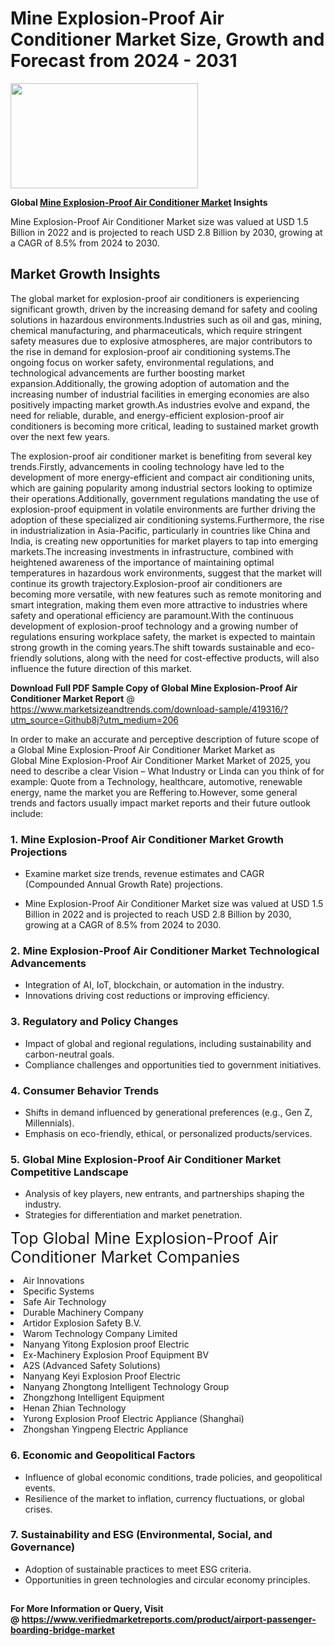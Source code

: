 <H1>Mine Explosion-Proof Air Conditioner Market Size, Growth and Forecast from 2024 - 2031</H1><img class="aligncenter size-medium wp-image-584254" src="https://thirdeyenews.in/wp-content/uploads/2024/09/Global-Market-Research-300x168.jpeg" alt="" width="300" height="168" /><p><strong>Global&nbsp;<a href="https://www.marketsizeandtrends.com/download-sample/419316/?utm_source=Github8j?utm_medium=206">Mine Explosion-Proof Air Conditioner Market</a> Insights</strong></p><p>Mine Explosion-Proof Air Conditioner Market size was valued at USD 1.5 Billion in 2022 and is projected to reach USD 2.8 Billion by 2030, growing at a CAGR of 8.5% from 2024 to 2030.</p><p><h2>Market Growth Insights</h2> <p>The global market for explosion-proof air conditioners is experiencing significant growth, driven by the increasing demand for safety and cooling solutions in hazardous environments.Industries such as oil and gas, mining, chemical manufacturing, and pharmaceuticals, which require stringent safety measures due to explosive atmospheres, are major contributors to the rise in demand for explosion-proof air conditioning systems.The ongoing focus on worker safety, environmental regulations, and technological advancements are further boosting market expansion.Additionally, the growing adoption of automation and the increasing number of industrial facilities in emerging economies are also positively impacting market growth.As industries evolve and expand, the need for reliable, durable, and energy-efficient explosion-proof air conditioners is becoming more critical, leading to sustained market growth over the next few years.</p> <p>The explosion-proof air conditioner market is benefiting from several key trends.Firstly, advancements in cooling technology have led to the development of more energy-efficient and compact air conditioning units, which are gaining popularity among industrial sectors looking to optimize their operations.Additionally, government regulations mandating the use of explosion-proof equipment in volatile environments are further driving the adoption of these specialized air conditioning systems.Furthermore, the rise in industrialization in Asia-Pacific, particularly in countries like China and India, is creating new opportunities for market players to tap into emerging markets.The increasing investments in infrastructure, combined with heightened awareness of the importance of maintaining optimal temperatures in hazardous work environments, suggest that the market will continue its growth trajectory.Explosion-proof air conditioners are becoming more versatile, with new features such as remote monitoring and smart integration, making them even more attractive to industries where safety and operational efficiency are paramount.With the continuous development of explosion-proof technology and a growing number of regulations ensuring workplace safety, the market is expected to maintain strong growth in the coming years.The shift towards sustainable and eco-friendly solutions, along with the need for cost-effective products, will also influence the future direction of this market.</p> <p><span class=""><strong>Download Full PDF Sample Copy of Global Mine Explosion-Proof Air Conditioner Market Report</strong> @ <a href="https://www.marketsizeandtrends.com/download-sample/419316/?utm_source=Github8j?utm_medium=206" target="_blank">https://www.marketsizeandtrends.com/download-sample/419316/?utm_source=Github8j?utm_medium=206</a></span></p><p>In order to make an accurate and perceptive description of future scope of a Global&nbsp;Mine Explosion-Proof Air Conditioner Market Market as Global&nbsp;Mine Explosion-Proof Air Conditioner Market Market of 2025, you need to describe a clear Vision &ndash; What Industry or Linda can you think of for example: Quote from a Technology, healthcare, automotive, renewable energy, name the market you are Reffering to.However, some general trends and factors usually impact market reports and their future outlook include:</p><h3>1.&nbsp;<strong>Mine Explosion-Proof Air Conditioner Market Growth Projections</strong></h3><ul><li>Examine market size trends, revenue estimates and CAGR (Compounded Annual Growth Rate) projections.</li><li><p>Mine Explosion-Proof Air Conditioner Market size was valued at USD 1.5 Billion in 2022 and is projected to reach USD 2.8 Billion by 2030, growing at a CAGR of 8.5% from 2024 to 2030.</p></li></ul><h3>2.&nbsp;<strong>Mine Explosion-Proof Air Conditioner Market Technological Advancements</strong></h3><ul><li>Integration of AI, IoT, blockchain, or automation in the industry.</li><li>Innovations driving cost reductions or improving efficiency.</li></ul><h3>3.&nbsp;<strong>Regulatory and Policy Changes</strong></h3><ul><li>Impact of global and regional regulations, including sustainability and carbon-neutral goals.</li><li>Compliance challenges and opportunities tied to government initiatives.</li></ul><h3>4.&nbsp;<strong>Consumer Behavior Trends</strong></h3><ul><li>Shifts in demand influenced by generational preferences (e.g., Gen Z, Millennials).</li><li>Emphasis on eco-friendly, ethical, or personalized products/services.</li></ul><h3>5.&nbsp;<strong>Global Mine Explosion-Proof Air Conditioner Market Competitive Landscape</strong></h3><ul><li>Analysis of key players, new entrants, and partnerships shaping the industry.</li><li>Strategies for differentiation and market penetration.</li></ul><p data-pm-slice="1 1 []"><span style="color: inherit; font-family: inherit; font-size: 25px;">Top Global Mine Explosion-Proof Air Conditioner Market Companies</span></p><div class="" data-test-id=""><p><li>Air Innovations</li><li> Specific Systems</li><li> Safe Air Technology</li><li> Durable Machinery Company</li><li> Artidor Explosion Safety B.V.</li><li> Warom Technology Company Limited</li><li> Nanyang Yitong Explosion proof Electric</li><li> Ex-Machinery Explosion Proof Equipment BV</li><li> A2S (Advanced Safety Solutions)</li><li> Nanyang Keyi Explosion Proof Electric</li><li> Nanyang Zhongtong Intelligent Technology Group</li><li> Zhongzhong Intelligent Equipment</li><li> Henan Zhian Technology</li><li> Yurong Explosion Proof Electric Appliance (Shanghai)</li><li> Zhongshan Yingpeng Electric Appliance</li></p></div><h3>6.&nbsp;<strong>Economic and Geopolitical Factors</strong></h3><ul><li>Influence of global economic conditions, trade policies, and geopolitical events.</li><li>Resilience of the market to inflation, currency fluctuations, or global crises.</li></ul><h3>7.&nbsp;<strong>Sustainability and ESG (Environmental, Social, and Governance)</strong></h3><ul><li>Adoption of sustainable practices to meet ESG criteria.</li><li>Opportunities in green technologies and circular economy principles.</li></ul><h2><strong style="font-size: 14px;">For More Information or Query, Visit @&nbsp;</strong><a style="background-color: #ffffff; font-size: 14px;" href="https://www.marketsizeandtrends.com/report/mine-explosion-proof-air-conditioner-market/" target="_blank">https://www.verifiedmarketreports.com/product/airport-passenger-boarding-bridge-market</a></h2>